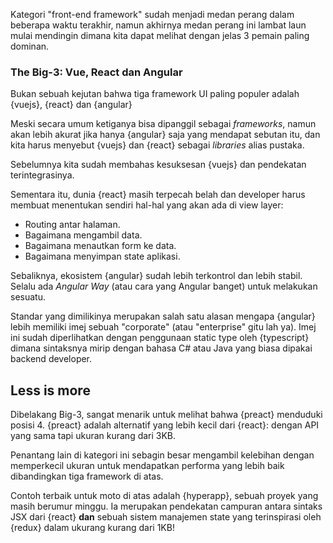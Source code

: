 Kategori "front-end framework" sudah menjadi medan perang dalam beberapa waktu terakhir, namun akhirnya medan perang ini lambat laun mulai mendingin dimana kita dapat melihat dengan jelas 3 pemain paling dominan.

### The Big-3: Vue, React dan Angular

Bukan sebuah kejutan bahwa tiga framework UI paling populer adalah {vuejs}, {react} dan {angular}

Meski secara umum ketiganya bisa dipanggil sebagai _frameworks_, namun akan lebih akurat jika hanya {angular} saja yang mendapat sebutan itu, dan kita harus menyebut {vuejs} dan {react} sebagai _libraries_ alias pustaka.

Sebelumnya kita sudah membahas kesuksesan {vuejs} dan pendekatan terintegrasinya.

Sementara itu, dunia {react} masih terpecah belah dan developer harus membuat menentukan sendiri hal-hal yang akan ada di view layer:

* Routing antar halaman.
* Bagaimana mengambil data.
* Bagaimana menautkan form ke data.
* Bagaimana menyimpan state aplikasi.

Sebaliknya, ekosistem {angular} sudah lebih terkontrol dan lebih stabil. Selalu ada _Angular Way_ (atau cara yang Angular banget) untuk melakukan sesuatu.

Standar yang dimilikinya merupakan salah satu alasan mengapa {angular} lebih memiliki imej sebuah "corporate" (atau "enterprise" gitu lah ya). Imej ini sudah diperlihatkan dengan penggunaan static type oleh {typescript} dimana sintaksnya mirip dengan bahasa C# atau Java yang biasa dipakai backend developer.

## Less is more

Dibelakang Big-3, sangat menarik untuk melihat bahwa {preact} menduduki posisi 4.
{preact} adalah alternatif yang lebih kecil dari {react}: dengan API yang sama tapi ukuran kurang dari 3KB.

Penantang lain di kategori ini sebagin besar mengambil kelebihan dengan memperkecil ukuran untuk mendapatkan performa yang lebih baik dibandingkan tiga framework di atas. 

Contoh terbaik untuk moto di atas adalah {hyperapp}, sebuah proyek yang masih berumur minggu. Ia merupakan pendekatan campuran antara sintaks JSX dari {react} **dan** sebuah sistem manajemen state yang terinspirasi oleh {redux} dalam ukurang kurang dari 1KB!
